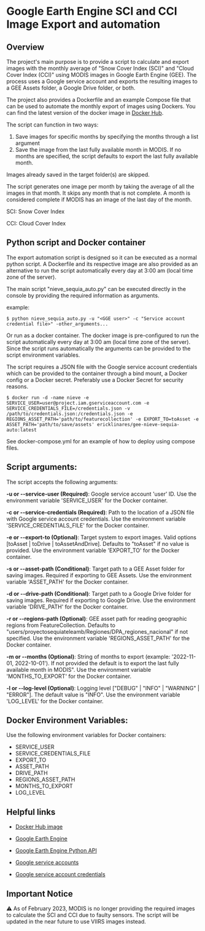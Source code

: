 # Google Earth Engine SCI and CCI Image Export and automation

## Overview

The project's main purpose is to provide a script to calculate and export images with the monthly average of "Snow Cover Index (SCI)" and "Cloud Cover Index (CCI)" using MODIS images in Google Earth Engine (GEE). The process uses a Google service account and exports the resulting images to a GEE Assets folder, a Google Drive folder, or both.

The project also provides a Dockerfile and an example Compose file that can be used to automate the monthly export of images using Dockers.
You can find the latest version of the docker image in [Docker Hub](https://hub.docker.com/r/ericklinares/gee-nieve-sequia-auto).

The script can function in two ways:

1. Save images for specific months by specifying the months through a list argument
2. Save the image from the last fully available month in MODIS. If no months are specified, the script defaults to export the last fully available month.

Images already saved in the target folder(s) are skipped.

The script generates one image per month by taking the average of all the images in that month. It skips any month that is not complete. A month is considered complete if MODIS has an image of the last day of the month.

SCI: Snow Cover Index

CCI: Cloud Cover Index

## Python script and Docker container

The export automation script is designed so it can be executed as a normal python script. A Dockerfile and its respective image are also provided as an alternative to run the script automatically every day at 3:00 am (local time zone of the server).

The main script "nieve_sequia_auto.py" can be executed directly in the console by providing the required information as arguments.

example:

`$ python nieve_sequia_auto.py -u "<GGE user>" -c "Service account credential file>" -other_arguments... `

Or run as a docker container. The docker image is pre-configured to run the script automatically every day at 3:00 am (local time zone of the server). Since the script runs automatically the arguments can be provided to the script environment variables.

The script requires a JSON file with the Google service account credentials which can be provided to the container through a bind mount, a Docker config or a Docker secret. Preferably use a Docker Secret for security reasons.

```
$ docker run -d -name nieve -e SERVICE_USER=user@project.iam.gserviceaccount.com -e SERVICE_CREDENTIALS_FILE=/credentials.json -v /path/to/credentials.json:/credentials.json -e REGIONS_ASSET_PATH='path/to/featurecollection' -e EXPORT_TO=toAsset -e ASSET_PATH='path/to/save/assets' ericklinares/gee-nieve-sequia-auto:latest
```

See docker-compose.yml for an example of how to deploy using compose files.

## Script arguments:

The script accepts the following arguments:

**-u or --service-user (Required)**: Google service account 'user' ID. Use the environment variable 'SERVICE_USER' for the Docker container.

**-c or --service-credentials (Required)**: Path to the location of a JSON file with Google service account credentials. Use the environment variable 'SERVICE_CREDENTIALS_FILE' for the Docker container.

**-e or --export-to (Optional)**: Target system to export images. Valid options [toAsset | toDrive | toAssetAndDrive]. Defaults to "toAsset" if no value is provided. Use the environment variable 'EXPORT_TO' for the Docker container.

**-s or --asset-path (Conditional)**: Target path to a GEE Asset folder for saving images. Required if exporting to GEE Assets. Use the environment variable 'ASSET_PATH' for the Docker container.

**-d or --drive-path (Conditional)**: Target path to a Google Drive folder for saving images. Required if exporting to Google Drive. Use the environment variable 'DRIVE_PATH' for the Docker container.

**-r or --regions-path (Optional)**: GEE asset path for reading geographic regions from FeatureCollection. Defaults to "users/proyectosequiateleamb/Regiones/DPA_regiones_nacional" if not specified. Use the environment variable 'REGIONS_ASSET_PATH' for the Docker container.

**-m or --months (Optional)**: String of months to export (example: '2022-11-01, 2022-10-01'). If not provided the default is to export the last fully available month in MODIS". Use the environment variable 'MONTHS_TO_EXPORT' for the Docker container.

**-l or --log-level (Optional)**: Logging level ["DEBUG" | "INFO" | "WARNING" | "ERROR"]. The default value is "INFO". Use the environment variable 'LOG_LEVEL' for the Docker container.

## Docker Environment Variables:

Use the following environment variables for Docker containers:

- SERVICE_USER
- SERVICE_CREDENTIALS_FILE
- EXPORT_TO
- ASSET_PATH
- DRIVE_PATH
- REGIONS_ASSET_PATH
- MONTHS_TO_EXPORT
- LOG_LEVEL

## Helpful links

- [Docker Hub image](https://hub.docker.com/r/ericklinares/gee-nieve-sequia-auto)

- [Google Earth Engine](https://earthengine.google.com/)
- [Google Earth Engine Python API](https://developers.google.com/earth-engine/python_install)
- [Google service accounts](https://cloud.google.com/iam/docs/service-accounts)
- [Google service account credentials](https://cloud.google.com/iam/docs/creating-managing-service-account-keys)

## Important Notice

:warning: As of February 2023, MODIS is no longer providing the required images to calculate the SCI and CCI due to faulty sensors. The script will be updated in the near future to use VIIRS images instead.
